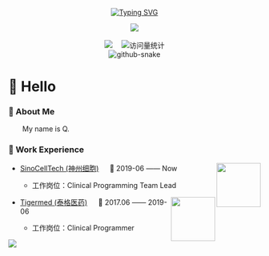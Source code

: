 <div align="center">

  <a href="https://git.io/typing-svg"><img src="https://readme-typing-svg.demolab.com?font=Ma+Shan+Zheng&size=45&duration=4000&pause=2000&color=000000&center=true&vCenter=true&random=false&width=450&lines=Hello%2C+my+little+cutey.;%E4%BD%A0%E5%A5%BD%E5%91%80%EF%BC%8C%E6%88%91%E7%9A%84%E5%B0%8F%E5%8F%AF%E7%88%B1%E3%80%82" alt="Typing SVG" /></a>
  
  <!-- knock code pictures 敲代码的图片 -->
  <picture>
    <img src="https://github.com/AQ-Life/AQ-Life/assets/133300267/fb660a18-9887-45c3-87bc-7921318971b3" />
  </picture>

  <!-- for beauty 留个空行好看点 -->
  <div>&nbsp;</div>

  <!-- profile logo 个人资料徽标 -->
  <div>
    <a href="https://aq-life.github.io/qi.github.io/"><img src="https://img.shields.io/badge/Website-MY blog-blue" /></a>&emsp;
    <!-- visitor statistics logo 访问量统计徽标 -->
    <img src="https://komarev.com/ghpvc/?username=AQ-Life" alt="访问量统计" />
  </div>

  <!-- Snake Code Contribution Map 贪吃蛇代码贡献图 -->
  <picture>
    <source media="(prefers-color-scheme: dark)" srcset="https://cdn.jsdelivr.net/gh/AQ-Life/AQ-Life/profile-snake-contrib/github-contribution-grid-snake-dark.svg" />
    <source media="(prefers-color-scheme: light)" srcset="https://cdn.jsdelivr.net/gh/AQ-Life/AQ-Life/profile-snake-contrib/github-contribution-grid-snake.svg" />
    <img alt="github-snake" src="https://cdn.jsdelivr.net/gh/AQ-Life/AQ-Life/profile-snake-contrib/github-contribution-grid-snake-dark.svg" />
  </picture>

</div>

#  🙋 Hello

<tr><td>

### 🤺 About Me

<p>&emsp;&emsp;My name is Q.</p>

</td></tr>

<tr><td>

### 🏢 Work Experience

<img align="right" width="88" src="https://github.com/AQ-Life/AQ-Life/assets/133300267/72699a26-6e13-46f9-91ae-a4802152d8a5" />

- [SinoCellTech (神州细胞)](http://www.sinocelltech.com/) &emsp; 📌 2019-06 —— Now

  - 工作岗位：Clinical Programming Team Lead

<img align="right" width="88" src="https://github.com/AQ-Life/AQ-Life/assets/133300267/31945186-0815-40be-9f7b-49f7b0066f07" />

- [Tigermed (泰格医药)](https://www.tigermedgrp.com/zh/homepage) &emsp; 📌 2017.06 —— 2019-06

  - 工作岗位：Clinical Programmer

</td></tr>


<!-- just img 图片 -->
<img src="https://cdn.jsdelivr.net/gh/sun0225SUN/sun0225SUN/assets/images/icon.png" /></div>
</div>
